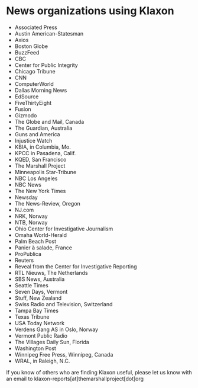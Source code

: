 # News organizations using Klaxon

* Associated Press
* Austin American-Statesman
* Axios
* Boston Globe
* BuzzFeed
* CBC
* Center for Public Integrity
* Chicago Tribune
* CNN
* ComputerWorld
* Dallas Morning News
* EdSource
* FiveThirtyEight
* Fusion
* Gizmodo
* The Globe and Mail, Canada
* The Guardian, Australia
* Guns and America
* Injustice Watch
* KBIA, in Columbia, Mo.
* KPCC in Pasadena, Calif.
* KQED, San Francisco
* The Marshall Project
* Minneapolis Star-Tribune
* NBC Los Angeles
* NBC News
* The New York Times
* Newsday
* The News-Review, Oregon
* NJ.com
* NRK, Norway
* NTB, Norway
* Ohio Center for Investigative Journalism
* Omaha World-Herald
* Palm Beach Post
* Panier à salade, France
* ProPublica
* Reuters
* Reveal from the Center for Investigative Reporting
* RTL Nieuws, The Netherlands
* SBS News, Australia
* Seattle Times
* Seven Days, Vermont
* Stuff, New Zealand
* Swiss Radio and Television, Switzerland
* Tampa Bay Times
* Texas Tribune
* USA Today Network
* Verdens Gang AS in Oslo, Norway
* Vermont Public Radio
* The Villages Daily Sun, Florida
* Washington Post
* Winnipeg Free Press, Winnipeg, Canada
* WRAL, in Raleigh, N.C.

If you know of others who are finding Klaxon useful, please let us know with an email to klaxon-reports[at]themarshallproject[dot]org
